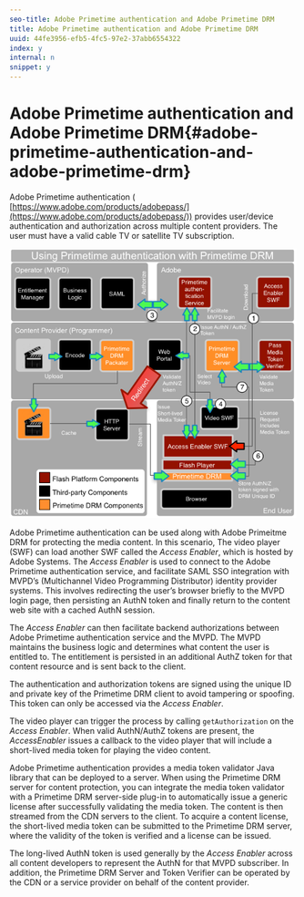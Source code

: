 ```yaml
---
seo-title: Adobe Primetime authentication and Adobe Primetime DRM
title: Adobe Primetime authentication and Adobe Primetime DRM
uuid: 44fe3956-efb5-4fc5-97e2-37abb6554322
index: y
internal: n
snippet: y
---
```


# Adobe Primetime authentication and Adobe Primetime DRM{#adobe-primetime-authentication-and-adobe-primetime-drm}

Adobe Primetime authentication ( [https://www.adobe.com/products/adobepass/](https://www.adobe.com/products/adobepass/)) provides user/device authentication and authorization across multiple content providers. The user must have a valid cable TV or satellite TV subscription. 

<!--<a id="fig_cln_bc2_44"></a>-->

![](assets/AdobePass_web.png)

Adobe Primetime authentication can be used along with Adobe Primeitme DRM for protecting the media content. In this scenario, The video player (SWF) can load another SWF called the *Access Enabler*, which is hosted by Adobe Systems. The *Access Enabler* is used to connect to the Adobe Primetime authentication service, and facilitate SAML SSO integration with MVPD’s (Multichannel Video Programming Distributor) identity provider systems. This involves redirecting the user’s browser briefly to the MVPD login page, then persisting an AuthN token and finally return to the content web site with a cached AuthN session.

The *Access Enabler* can then facilitate backend authorizations between Adobe Primetime authentication service and the MVPD. The MVPD maintains the business logic and determines what content the user is entitled to. The entitlement is persisted in an additional AuthZ token for that content resource and is sent back to the client.

The authentication and authorization tokens are signed using the unique ID and private key of the Primetime DRM client to avoid tampering or spoofing. This token can only be accessed via the *Access Enabler*.

The video player can trigger the process by calling `getAuthorization` on the *Access Enabler*. When valid AuthN/AuthZ tokens are present, the *AccessEnabler* issues a callback to the video player that will include a short-lived media token for playing the video content.

Adobe Primetime authentication provides a media token validator Java library that can be deployed to a server. When using the Primetime DRM server for content protection, you can integrate the media token validator with a Primetime DRM server-side plug-in to automatically issue a generic license after successfully validating the media token. The content is then streamed from the CDN servers to the client. To acquire a content license, the short-lived media token can be submitted to the Primetime DRM server, where the validity of the token is verified and a license can be issued.

The long-lived AuthN token is used generally by the *Access Enabler* across all content developers to represent the AuthN for that MVPD subscriber. In addition, the Primetime DRM Server and Token Verifier can be operated by the CDN or a service provider on behalf of the content provider. 
